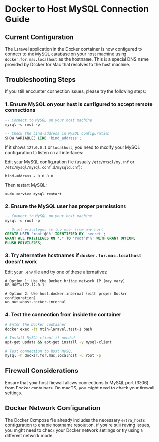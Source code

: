 # Docker to Host MySQL Connection Guide

## Current Configuration

The Laravel application in the Docker container is now configured to connect to the MySQL database on your host machine using `docker.for.mac.localhost` as the hostname. This is a special DNS name provided by Docker for Mac that resolves to the host machine.

## Troubleshooting Steps

If you still encounter connection issues, please try the following steps:

### 1. Ensure MySQL on your host is configured to accept remote connections

```sql
-- Connect to MySQL on your host machine
mysql -u root -p

-- Check the bind-address in MySQL configuration
SHOW VARIABLES LIKE 'bind_address';
```

If it shows `127.0.0.1` or `localhost`, you need to modify your MySQL configuration to listen on all interfaces:

Edit your MySQL configuration file (usually `/etc/mysql/my.cnf` or `/etc/mysql/mysql.conf.d/mysqld.cnf`):

```
bind-address = 0.0.0.0
```

Then restart MySQL:

```
sudo service mysql restart
```

### 2. Ensure the MySQL user has proper permissions

```sql
-- Connect to MySQL on your host machine
mysql -u root -p

-- Grant privileges to the user from any host
CREATE USER 'root'@'%' IDENTIFIED BY 'secret';
GRANT ALL PRIVILEGES ON *.* TO 'root'@'%' WITH GRANT OPTION;
FLUSH PRIVILEGES;
```

### 3. Try alternative hostnames if `docker.for.mac.localhost` doesn't work

Edit your `.env` file and try one of these alternatives:

```
# Option 1: Use the Docker bridge network IP (may vary)
DB_HOST=172.17.0.1

# Option 2: Use host.docker.internal (with proper Docker configuration)
DB_HOST=host.docker.internal
```

### 4. Test the connection from inside the container

```bash
# Enter the Docker container
docker exec -it mtih-laravel.test-1 bash

# Install MySQL client if needed
apt-get update && apt-get install -y mysql-client

# Test connection to host MySQL
mysql -h docker.for.mac.localhost -u root -p
```

## Firewall Considerations

Ensure that your host firewall allows connections to MySQL port (3306) from Docker containers. On macOS, you might need to check your firewall settings.

## Docker Network Configuration

The Docker Compose file already includes the necessary `extra_hosts` configuration to enable hostname resolution. If you're still having issues, you might need to check your Docker network settings or try using a different network mode.
